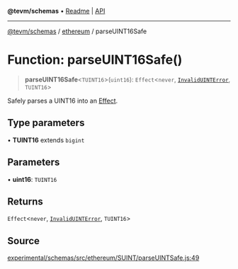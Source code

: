**@tevm/schemas** • [Readme](../../README.md) \| [API](../../modules.md)

***

[@tevm/schemas](../../README.md) / [ethereum](../README.md) / parseUINT16Safe

# Function: parseUINT16Safe()

> **parseUINT16Safe**\<`TUINT16`\>(`uint16`): `Effect`\<`never`, [`InvalidUINTError`](../classes/InvalidUINTError.md), `TUINT16`\>

Safely parses a UINT16 into an [Effect](https://www.effect.website/docs/essentials/effect-type).

## Type parameters

• **TUINT16** extends `bigint`

## Parameters

• **uint16**: `TUINT16`

## Returns

`Effect`\<`never`, [`InvalidUINTError`](../classes/InvalidUINTError.md), `TUINT16`\>

## Source

[experimental/schemas/src/ethereum/SUINT/parseUINTSafe.js:49](https://github.com/evmts/tevm-monorepo/blob/main/experimental/schemas/src/ethereum/SUINT/parseUINTSafe.js#L49)
